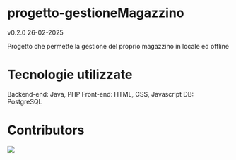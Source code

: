 progetto-gestioneMagazzino
==========================

v0.2.0  26-02-2025

Progetto che permette la gestione del proprio magazzino in locale ed offline

# Tecnologie utilizzate

Backend-end: Java, PHP
Front-end: HTML, CSS, Javascript
DB: PostgreSQL

# Contributors
<a href="https://github.com/teojak/progetto-gestioneMagazzino/graphs/contributors">
  <img src="https://contrib.rocks/image?repo=teojak/progetto-gestioneMagazzino" />
</a>
